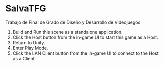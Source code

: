 ﻿# SalvaTFG
Trabajo de Final de Grado de Diseño y Desarrollo de Videojuegos

1. Build and Run this scene as a standalone application.
2. Click the Host button from the in-game UI to start this game as a Host.
3. Return to Unity.
4. Enter Play Mode.
5. Click the LAN Client button from the in-game UI to connect to the Host as a Client.